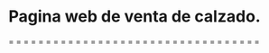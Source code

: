# Pagina web de venta de calzado.

= = = = = = = = = = = = = = = = = = = = = = = = = = = = = = = = = =

